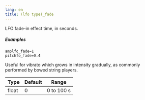 ```yaml
---
lang: en
title: (lfo type)_fade
---
```

LFO fade-in effect time, in seconds.

##### Examples

```
amplfo_fade=1
pitchfo_fade=0.4
```

Useful for vibrato which grows in intensity gradually,
as commonly performed by bowed string players.

| Type  | Default | Range      |
| ---   | ---     | ---        |
| float | 0       | 0 to 100 s |
